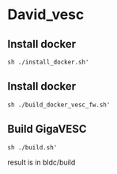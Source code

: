 # David_vesc

## Install docker
```
sh ./install_docker.sh'
``` 

## Install docker
```
sh ./build_docker_vesc_fw.sh'
``` 

## Build GigaVESC
```
sh ./build.sh'
``` 

result is in bldc/build
